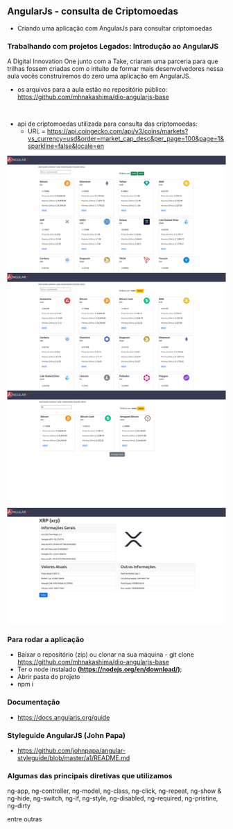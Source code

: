## AngularJs - consulta de Criptomoedas
- Criando uma aplicação com AngularJs para consultar criptomoedas

### Trabalhando com projetos Legados: Introdução ao AngularJS

A Digital Innovation One junto com a Take, criaram uma parceria
para que trilhas fossem criadas com o intuito de formar mais desenvolvedores
nessa aula vocês construíremos do zero uma aplicação em AngularJS.

- os arquivos para a aula estão no repositório público:
https://github.com/mhnakashima/dio-angularjs-base

<br>

- api de criptomoedas utilizada para consulta das criptomoedas:
    - URL = https://api.coingecko.com/api/v3/coins/markets?vs_currency=usd&order=market_cap_desc&per_page=100&page=1&sparkline=false&locale=en


![Alt text](./assets/image.png)
![Alt text](./assets/image-order.png)
![Alt text](./assets/image-filter.png)
![Alt text](./assets/image-detail.png)

### Para rodar a aplicação

- Baixar o repositório (zip) ou clonar na sua máquina - git clone https://github.com/mhnakashima/dio-angularjs-base
- Ter o node instalado **(https://nodejs.org/en/download/)**;
- Abrir pasta do projeto
- npm i

### Documentação

- https://docs.angularjs.org/guide

### Styleguide AngularJS (John Papa)
- https://github.com/johnpapa/angular-styleguide/blob/master/a1/README.md

### Algumas das principais diretivas que utilizamos
 
ng-app, ng-controller, ng-model, ng-class, ng-click, ng-repeat, ng-show & ng-hide, ng-switch, ng-if, ng-style, ng-disabled, ng-required, ng-pristine, ng-dirty 

entre outras

